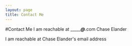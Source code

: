 ```yaml
---
layout: page
title: Contact Me
---
```


#Contact Me
I am reachable at ____________@_______.com
Chase Elander

<body> I am reachable at Chase Elander's email address </body>
